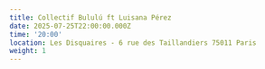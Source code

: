 ```yaml
---
title: Collectif Bululú ft Luisana Pérez
date: 2025-07-25T22:00:00.000Z
time: '20:00'
location: Les Disquaires - 6 rue des Taillandiers 75011 Paris
weight: 1
---
```


